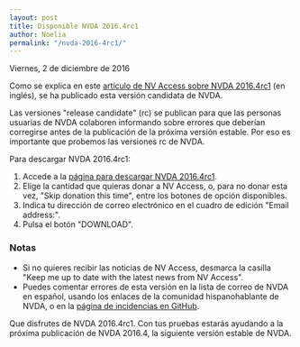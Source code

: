 ```yaml
---
layout: post
title: Disponible NVDA 2016.4rc1
author: Noelia
permalink: "/nvda-2016-4rc1/"
---
```


<footer>Viernes, 2 de diciembre de 2016</footer>

Como se explica en este [artículo de NV Access sobre NVDA 2016.4rc1](http://www.nvaccess.org/post/nvda-2016-4rc1-released/) (en inglés), se ha publicado esta versión candidata de NVDA.

Las versiones "release candidate" (rc) se publican para que las personas usuarias de NVDA colaboren informando sobre errores que deberían corregirse antes de la publicación de la próxima versión estable. Por eso es importante que probemos las versiones rc de NVDA.

Para descargar NVDA 2016.4rc1:
1. Accede a la [página para descargar NVDA 2016.4rc1](http://www.nvaccess.org/download?nvdaVersion=2016.4rc1).
2. Elige la cantidad que quieras donar a NV Access, o, para no donar esta vez, "Skip donation this time", entre los botones de opción disponibles.
3. Indica tu dirección de correo electrónico en el cuadro de edición "Email address:".
4. Pulsa el botón "DOWNLOAD".

### Notas ###
* Si no quieres recibir las noticias de NV Access, desmarca la casilla "Keep me up to date with the latest news from NV Access".
* Puedes comentar errores de esta versión en la lista de correo de NVDA en español, usando los enlaces de la comunidad hispanohablante de NVDA, o en la [página de incidencias en GitHub](https://github.com/nvaccess/nvda/issues).

Que disfrutes de NVDA 2016.4rc1. Con tus pruebas estarás ayudando a la próxima publicación de NVDA 2016.4, la siguiente versión estable de NVDA. 
